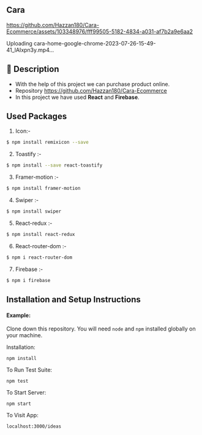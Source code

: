 
## Cara


https://github.com/Hazzan180/Cara-Ecommerce/assets/103348976/fff99505-5182-4834-a031-af7b2a9e6aa2

Uploading cara-home-google-chrome-2023-07-26-15-49-41_lAIxpn3y.mp4…






  
## 📝 Description
- With the help of this project we can purchase product online.
- Repository https://github.com/Hazzan180/Cara-Ecommerce
- In this project we have used **React** and **Firebase**.

## Used Packages 
1.  Icon:-
```bash
$ npm install remixicon --save
```
2. Toastify :-
```bash
$ npm install --save react-toastify
```
3. Framer-motion  :-
```bash
$ npm install framer-motion
```
4. Swiper  :-
```bash
$ npm install swiper
```
5.  React-redux :-
```bash
$ npm install react-redux
```
6.  React-router-dom :-
```bash
$ npm i react-router-dom
```
7.  Firebase :-
```bash
$ npm i firebase
```

## Installation and Setup Instructions

#### Example:  

Clone down this repository. You will need `node` and `npm` installed globally on your machine.  

Installation:

`npm install`  

To Run Test Suite:  

`npm test`  

To Start Server:

`npm start`  

To Visit App:

`localhost:3000/ideas`  
